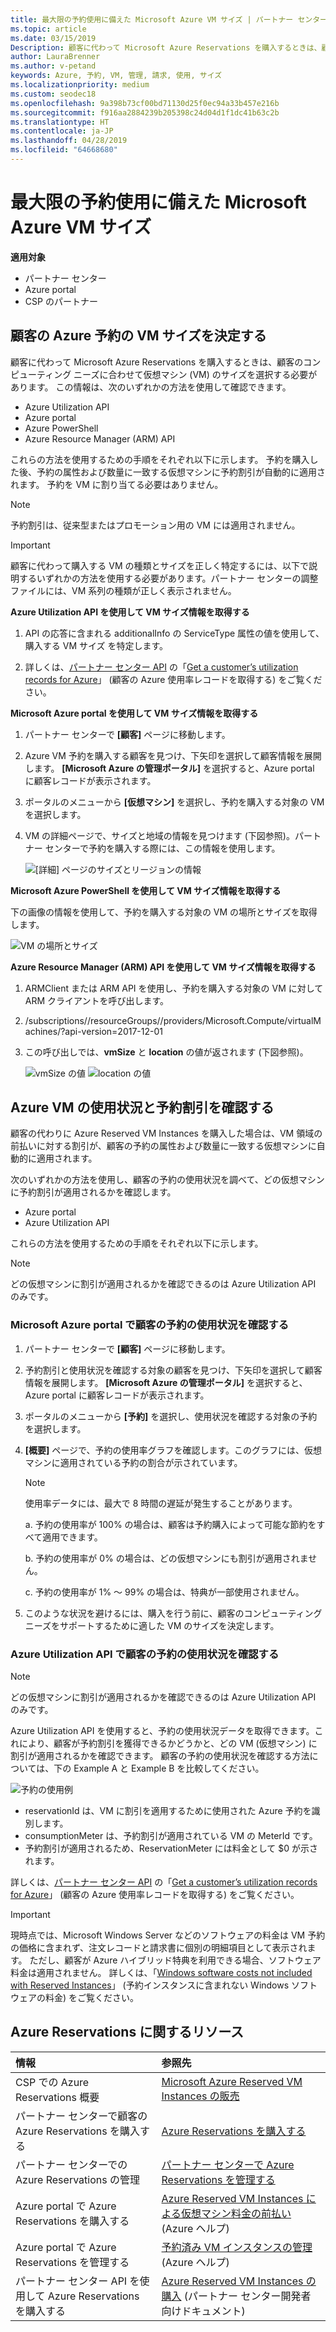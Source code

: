 ```yaml
---
title: 最大限の予約使用に備えた Microsoft Azure VM サイズ | パートナー センター
ms.topic: article
ms.date: 03/15/2019
Description: 顧客に代わって Microsoft Azure Reservations を購入するときは、顧客のコンピューティング ニーズに合わせて仮想マシン (VM) のサイズを選択する必要があります。
author: LauraBrenner
ms.author: v-petand
keywords: Azure, 予約, VM, 管理, 請求, 使用, サイズ
ms.localizationpriority: medium
ms.custom: seodec18
ms.openlocfilehash: 9a398b73cf00bd71130d25f0ec94a33b457e216b
ms.sourcegitcommit: f916aa2884239b205398c24d04d1f1dc41b63c2b
ms.translationtype: HT
ms.contentlocale: ja-JP
ms.lasthandoff: 04/28/2019
ms.locfileid: "64668680"
---
```

# <a name="microsoft-azure-vm-sizing-for-maximum-reservation-usage"></a>最大限の予約使用に備えた Microsoft Azure VM サイズ 

**適用対象**

-  パートナー センター
-  Azure portal
-  CSP のパートナー

## <a name="determine-the-vm-size-for-a-customers-azure-reservation"></a>顧客の Azure 予約の VM サイズを決定する 

顧客に代わって Microsoft Azure Reservations を購入するときは、顧客のコンピューティング ニーズに合わせて仮想マシン (VM) のサイズを選択する必要があります。 この情報は、次のいずれかの方法を使用して確認できます。

-   Azure Utilization API
-   Azure portal
-   Azure PowerShell
-   Azure Resource Manager (ARM) API

これらの方法を使用するための手順をそれぞれ以下に示します。 予約を購入した後、予約の属性および数量に一致する仮想マシンに予約割引が自動的に適用されます。 予約を VM に割り当てる必要はありません。

>[!NOTE]
>予約割引は、従来型またはプロモーション用の VM には適用されません。

>[!IMPORTANT]
>顧客に代わって購入する VM の種類とサイズを正しく特定するには、以下で説明するいずれかの方法を使用する必要があります。パートナー センターの調整ファイルには、VM 系列の種類が正しく表示されません。


**Azure Utilization API を使用して VM サイズ情報を取得する**

1.  API の応答に含まれる additionalInfo の ServiceType 属性の値を使用して、購入する VM サイズ を特定します。 

2.  詳しくは、[パートナー センター API](https://docs.microsoft.com/partner-center/develop/) の「[Get a customer’s utilization records for Azure](https://docs.microsoft.com/partner-center/develop/get-a-customer-s-utilization-record-for-azure)」 (顧客の Azure 使用率レコードを取得する) をご覧ください。 

**Microsoft Azure portal を使用して VM サイズ情報を取得する**

1.  パートナー センターで **[顧客]** ページに移動します。

2.  Azure VM 予約を購入する顧客を見つけ、下矢印を選択して顧客情報を展開します。 **[Microsoft Azure の管理ポータル]** を選択すると、Azure portal に顧客レコードが表示されます。 

3.  ポータルのメニューから **[仮想マシン]** を選択し、予約を購入する対象の VM を選択します。 

4.  VM の詳細ページで、サイズと地域の情報を見つけます (下図参照)。パートナー センターで予約を購入する際には、この情報を使用します。  

    ![[詳細] ページのサイズとリージョンの情報](images/usage1.png)

**Microsoft Azure PowerShell を使用して VM サイズ情報を取得する**

下の画像の情報を使用して、予約を購入する対象の VM の場所とサイズを取得します。 

![VM の場所とサイズ](images/usage2.png)

**Azure Resource Manager (ARM) API を使用して VM サイズ情報を取得する**

1.  ARMClient または ARM API を使用し、予約を購入する対象の VM に対して ARM クライアントを呼び出します。

2.  /subscriptions/<Subscription ID>/resourceGroups/<Resource group name>/providers/Microsoft.Compute/virtualMachines/<VM Instance Name>?api-version=2017-12-01

3.  この呼び出しでは、**vmSize** と **location** の値が返されます (下図参照)。

    ![vmSize の値](images/usage3.png)
    ![location の値](images/usage4.png)
 

## <a name="verify-azure-vm-usage-and-reservation-discount"></a>Azure VM の使用状況と予約割引を確認する

顧客の代わりに Azure Reserved VM Instances を購入した場合は、VM 領域の前払いに対する割引が、顧客の予約の属性および数量に一致する仮想マシンに自動的に適用されます。 

次のいずれかの方法を使用し、顧客の予約の使用状況を調べて、どの仮想マシンに予約割引が適用されるかを確認します。   

-   Azure portal
-   Azure Utilization API

これらの方法を使用するための手順をそれぞれ以下に示します。

>[!NOTE]
>どの仮想マシンに割引が適用されるかを確認できるのは Azure Utilization API のみです。  

### <a name="verify-the-customers-reservation-usage-in-the-microsoft-azure-portal"></a>Microsoft Azure portal で顧客の予約の使用状況を確認する

1.  パートナー センターで **[顧客]** ページに移動します。

2.  予約割引と使用状況を確認する対象の顧客を見つけ、下矢印を選択して顧客情報を展開します。 **[Microsoft Azure の管理ポータル]** を選択すると、Azure portal に顧客レコードが表示されます。 

3.  ポータルのメニューから **[予約]** を選択し、使用状況を確認する対象の予約を選択します。 

4.  **[概要]** ページで、予約の使用率グラフを確認します。このグラフには、仮想マシンに適用されている予約の割合が示されています。 

    >[!NOTE]
    >使用率データには、最大で 8 時間の遅延が発生することがあります。
    
    a.   予約の使用率が 100% の場合は、顧客は予約購入によって可能な節約をすべて適用できます。 
    
    b.   予約の使用率が 0% の場合は、どの仮想マシンにも割引が適用されません。 
    
    c.  予約の使用率が 1% ～ 99% の場合は、特典が一部使用されません。 

5.  このような状況を避けるには、購入を行う前に、顧客のコンピューティング ニーズをサポートするために適した VM のサイズを決定します。

### <a name="verify-the-customers-reservation-usage-with-the-azure-utilization-api"></a>Azure Utilization API で顧客の予約の使用状況を確認する

>[!NOTE]
>どの仮想マシンに割引が適用されるかを確認できるのは Azure Utilization API のみです。  

Azure Utilization API を使用すると、予約の使用状況データを取得できます。これにより、顧客が予約割引を獲得できるかどうかと、どの VM (仮想マシン) に割引が適用されるかを確認できます。 顧客の予約の使用状況を確認する方法については、下の Example A と Example B を比較してください。 

![予約の使用例](images/usage5.png)

-   reservationId は、VM に割引を適用するために使用された Azure 予約を識別します。
-   consumptionMeter は、予約割引が適用されている VM の MeterId です。
-   予約割引が適用されるため、ReservationMeter には料金として $0 が示されます。 

詳しくは、[パートナー センター API](https://docs.microsoft.com/partner-center/develop/) の「[Get a customer’s utilization records for Azure](https://docs.microsoft.com/partner-center/develop/get-a-customer-s-utilization-record-for-azure)」 (顧客の Azure 使用率レコードを取得する) をご覧ください。

>[!IMPORTANT]
>現時点では、Microsoft Windows Server などのソフトウェアの料金は VM 予約の価格に含まれず、注文レコードと請求書に個別の明細項目として表示されます。 ただし、顧客が Azure ハイブリッド特典を利用できる場合、ソフトウェア料金は適用されません。 詳しくは、「[Windows software costs not included with Reserved Instances](https://docs.microsoft.com/azure/billing/billing-reserved-instance-windows-software-costs)」 (予約インスタンスに含まれない Windows ソフトウェアの料金) をご覧ください。  

## <a name="azure-reservations-resources"></a>Azure Reservations に関するリソース
|**情報**   |**参照先**    |
|:-----------------------------|:-----------------|
|CSP での Azure Reservations 概要  | [Microsoft Azure Reserved VM Instances の販売](azure-reservations.md)
|パートナー センターで顧客の Azure Reservations を購入する   |[Azure Reservations を購入する](azure-reservations-buying.md)
|パートナー センターでの Azure Reservations の管理 | [パートナー センターで Azure Reservations を管理する](azure-reservations-manage.md)
|Azure portal で Azure Reservations を購入する | [Azure Reserved VM Instances による仮想マシン料金の前払い](https://docs.microsoft.com/azure/virtual-machines/windows/prepay-reserved-vm-instances) (Azure ヘルプ) |
|Azure portal で Azure Reservations を管理する   |[予約済み VM インスタンスの管理](https://docs.microsoft.com/azure/billing/billing-manage-reserved-vm-instance) (Azure ヘルプ)  |
|パートナー センター API を使用して Azure Reservations を購入する | [Azure Reserved VM Instances の購入](https://docs.microsoft.com/partner-center/develop/purchase-azure-reservations) (パートナー センター開発者向けドキュメント)



